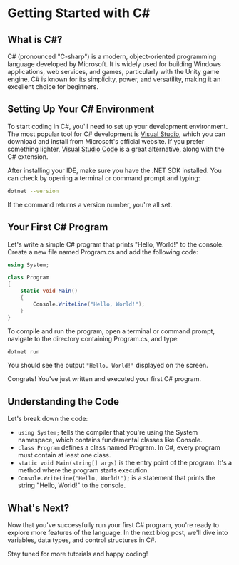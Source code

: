 # Getting Started with C#

## What is C#?

C# (pronounced "C-sharp") is a modern, object-oriented programming language developed by Microsoft. It is widely used
for building Windows applications, web services, and games, particularly with the Unity game engine. C# is known for its
simplicity, power, and versatility, making it an excellent choice for beginners.

## Setting Up Your C# Environment

To start coding in C#, you'll need to set up your development environment. The most popular tool for C# development
is [Visual Studio](https://visualstudio.microsoft.com/), which you can download and install from Microsoft's official
website. If you prefer something lighter, [Visual Studio Code](https://code.visualstudio.com/) is a great alternative,
along with the C# extension.

After installing your IDE, make sure you have the .NET SDK installed. You can check by opening a terminal or command
prompt and typing:

```bash
dotnet --version
```

If the command returns a version number, you're all set.

## Your First C# Program

Let's write a simple C# program that prints "Hello, World!" to the console. Create a new file named Program.cs and add
the following code:

```csharp
using System;

class Program
{
    static void Main()
    {
        Console.WriteLine("Hello, World!");
    }
}
```

To compile and run the program, open a terminal or command prompt, navigate to the directory containing Program.cs, and
type:

```bash
dotnet run
```

You should see the output `"Hello, World!"` displayed on the screen.

Congrats! You've just written and executed your first C# program.

## Understanding the Code

Let's break down the code:

- `using System;` tells the compiler that you're using the System namespace, which contains fundamental classes like
  Console.
- `class Program` defines a class named Program. In C#, every program must contain at least one class.
- `static void Main(string[] args)` is the entry point of the program. It's a method where the program starts execution.
- `Console.WriteLine("Hello, World!");` is a statement that prints the string "Hello, World!" to the console.

## What's Next?

Now that you've successfully run your first C# program, you're ready to explore more features of the language. In the
next blog post, we'll dive into variables, data types, and control structures in C#.

Stay tuned for more tutorials and happy coding!
